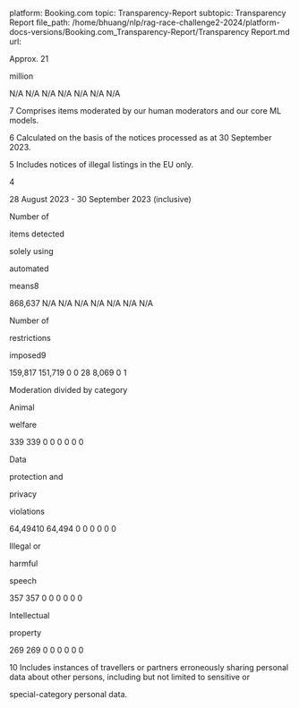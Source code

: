 platform: Booking.com
topic: Transparency-Report
subtopic: Transparency Report
file_path: /home/bhuang/nlp/rag-race-challenge2-2024/platform-docs-versions/Booking.com_Transparency-Report/Transparency Report.md
url: <EMPTY>

Approx. 21

million

N/A N/A N/A N/A N/A N/A N/A



7 Comprises items moderated by our human moderators and our core ML models.



6 Calculated on the basis of the notices processed as at 30 September 2023.



5 Includes notices of illegal listings in the EU only.



4

28 August 2023 - 30 September 2023 (inclusive)



Number of

items detected

solely using

automated

means8



868,637 N/A N/A N/A N/A N/A N/A N/A



Number of

restrictions

imposed9



159,817 151,719 0 0 28 8,069 0 1



Moderation divided by category



Animal

welfare

339 339 0 0 0 0 0 0



Data

protection and

privacy

violations



64,49410 64,494 0 0 0 0 0 0



Illegal or

harmful

speech



357 357 0 0 0 0 0 0



Intellectual

property

269 269 0 0 0 0 0 0



10 Includes instances of travellers or partners erroneously sharing personal data about other persons, including but not limited to sensitive or

special-category personal data.